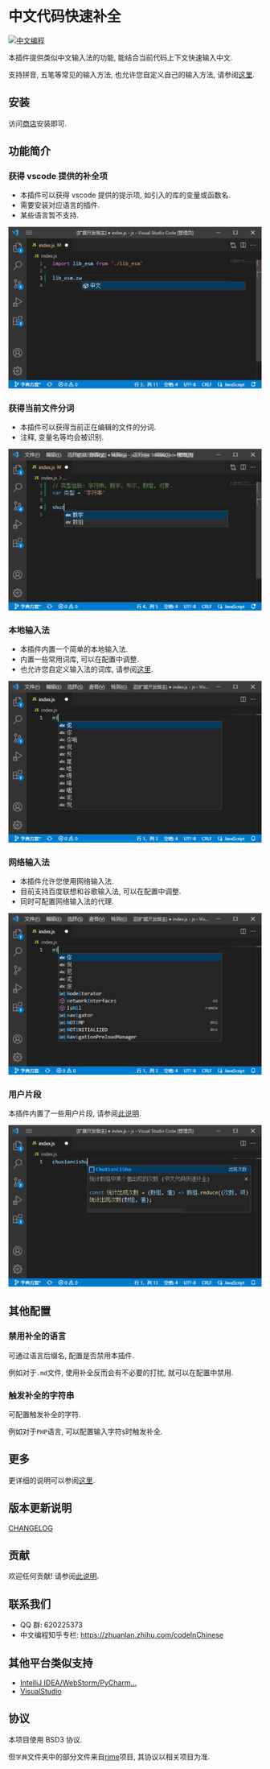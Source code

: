 # 中文代码快速补全

[![中文编程](https://gitee.com/Program-in-Chinese/overview/raw/master/%E4%B8%AD%E6%96%87%E7%BC%96%E7%A8%8B.png)](https://gitee.com/Program-in-Chinese/overview)

本插件提供类似中文输入法的功能, 能结合当前代码上下文快速输入中文.

支持拼音, 五笔等常见的输入方法, 也允许您自定义自己的输入方法, 请参阅[这里](文档/拼写字典说明.md).

## 安装

访问[商店](https://marketplace.visualstudio.com/items?itemName=CodeInChinese.ChineseInputAssistant)安装即可.

## 功能简介

### 获得 vscode 提供的补全项

- 本插件可以获得 vscode 提供的提示项, 如引入的库的变量或函数名.
- 需要安装对应语言的插件.
- 某些语言暂不支持.

![](截图/1.png)

### 获得当前文件分词

- 本插件可以获得当前正在编辑的文件的分词.
- 注释, 变量名等均会被识别.

![](截图/2.png)

### 本地输入法

- 本插件内置一个简单的本地输入法.
- 内置一些常用词库, 可以在配置中调整.
- 也允许您自定义输入法的词库, 请参阅[这里](文档/本地输入法字典说明.md).

![](截图/3.png)

### 网络输入法

- 本插件允许您使用网络输入法.
- 目前支持百度联想和谷歌输入法, 可以在配置中调整.
- 同时可配置网络输入法的代理.

![](截图/4.png)

### 用户片段

本插件内置了一些用户片段, 请参阅[此说明](文档/片段功能说明.md).

![](截图/7.png)

## 其他配置

### 禁用补全的语言

可通过语言后缀名, 配置是否禁用本插件.

例如对于`.md`文件, 使用补全反而会有不必要的打扰, 就可以在配置中禁用.

### 触发补全的字符串

可配置触发补全的字符.

例如对于`PHP`语言, 可以配置输入字符`$`时触发补全.

## 更多

更详细的说明可以参阅[这里](文档/功能简述.md).

## 版本更新说明

[CHANGELOG](CHANGELOG.md)

## 贡献

欢迎任何贡献! 请参阅[此说明](文档/贡献指南.md).

## 联系我们

- QQ 群: 620225373
- 中文编程知乎专栏: https://zhuanlan.zhihu.com/codeInChinese

## 其他平台类似支持

- [IntelliJ IDEA/WebStorm/PyCharm...](https://gitee.com/tuchg/ChinesePinyin-CodeCompletionHelper)
- [VisualStudio](https://github.com/stratosblue/ChinesePinyinIntelliSenseExtender)

## 协议

本项目使用 BSD3 协议.

但`字典`文件夹中的部分文件来自[rime](https://github.com/rime/)项目, 其协议以相关项目为准.
